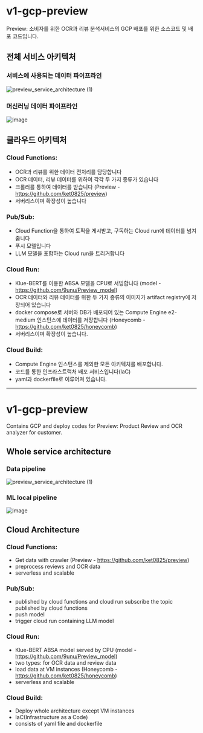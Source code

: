 # v1-gcp-preview
Preview: 소비자를 위한 OCR과 리뷰 분석서비스의 GCP 배포를 위한 소스코드 및 배포 코드입니다.
## 전체 서비스 아키텍처

### 서비스에 사용되는 데이터 파이프라인
![preview_service_architecture (1)](https://github.com/user-attachments/assets/885269c7-2557-45b3-a87c-ecdda27b2cbe)

### 머신러닝 데이터 파이프라인
![image](https://github.com/user-attachments/assets/fca29d5f-92dd-46a7-ba3d-84d0aa1f42eb)




## 클라우드 아키텍처

### Cloud Functions:
- OCR과 리뷰를 위한 데이터 전처리를 담당합니다
- OCR 데이터, 리뷰 데이터를 위하여 각각 두 가지 종류가 있습니다
- 크롤러를 통하여 데이터를 받습니다 (Preview - https://github.com/ket0825/preview)
- 서버리스이며 확장성이 높습니다

### Pub/Sub:
- Cloud Function을 통하여 토픽을 게시받고, 구독하는 Cloud run에 데이터를 넘겨줍니다
- 푸시 모델입니다
- LLM 모델을 포함하는 Cloud run을 트리거합니다

### Cloud Run:
- Klue-BERT를 이용한 ABSA 모델을 CPU로 서빙합니다 (model - https://github.com/9unu/Preview_model)
- OCR 데이터와 리뷰 데이터를 위한 두 가지 종류의 이미지가 artifact registry에 저장되어 있습니다
- docker compose로 서버와 DB가 배포되어 있는 Compute Engine e2-medium 인스턴스에 데이터를 저장합니다 (Honeycomb - https://github.com/ket0825/honeycomb)  
- 서버리스이며 확장성이 높습니다.

### Cloud Build:
- Compute Engine 인스턴스를 제외한 모든 아키텍처를 배포합니다.
- 코드를 통한 인프라스트럭처 배포 서비스입니다(IaC)
- yaml과 dockerfile로 이루어져 있습니다.

-------------


# v1-gcp-preview
Contains GCP and deploy codes for Preview: Product Review and OCR analyzer for customer.

## Whole service architecture

### Data pipeline
![preview_service_architecture (1)](https://github.com/user-attachments/assets/885269c7-2557-45b3-a87c-ecdda27b2cbe)

### ML local pipeline
![image](https://github.com/user-attachments/assets/fca29d5f-92dd-46a7-ba3d-84d0aa1f42eb)




## Cloud Architecture

### Cloud Functions:
- Get data with crawler (Preview - https://github.com/ket0825/preview)
- preprocess reviews and OCR data
- serverless and scalable

### Pub/Sub:
- published by cloud functions and cloud run subscribe the topic published by cloud functions
- push model
- trigger cloud run containing LLM model

### Cloud Run:
- Klue-BERT ABSA model served by CPU (model - https://github.com/9unu/Preview_model)
- two types: for OCR data and review data
- load data at VM instances (Honeycomb - https://github.com/ket0825/honeycomb)
- serverless and scalable

### Cloud Build:
- Deploy whole architecture except VM instances
- IaC(Infrastructure as a Code)
- consists of yaml file and dockerfile

